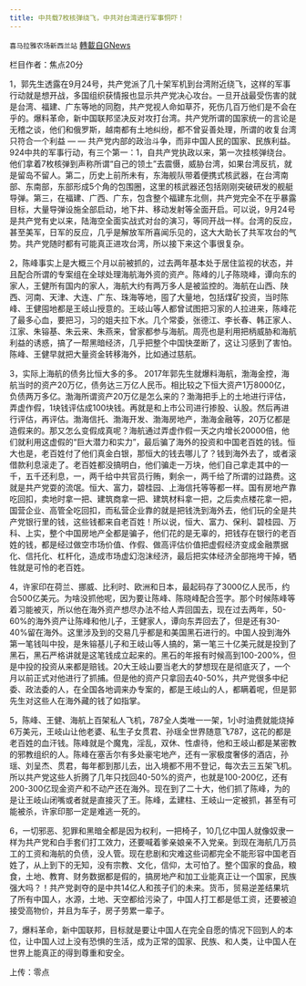 ```yaml
---
title: 中共载7枚核弹绕飞，中共对台湾进行军事恫吓！
---
```

`喜马拉雅农场新西兰站` [轉載自GNews](https://gnews.org/zh-hans/1571222/)

栏目作者：焦点20分

1，郭先生透露在9月24号，共产党派了几十架军机到台湾附近绕飞，这样的军事行动就是想开战，多国组织获情报也显示共产党决心攻台。一旦开战最受伤害的就是台湾、福建、广东等地的同胞，共产党视人命如草芥，死伤几百万他们是不会在乎的。爆料革命，新中国联邦坚决反对攻打台湾。共产党所谓的国家统一的言论是无稽之谈，他们和俄罗斯，越南都有土地纠纷，都不曾妥善处理，所谓的收复台湾只符合一个利益 — — 共产党内部的政治斗争，而非中国人民的国家、民族利益。924中共的军事行动，有三个第一：1，自共产党执政以来，第一次挂核弹绕台。他们拿着7枚核弹到声称所谓“自己的领土”去震慑，威胁台湾，如果台湾反抗，就是留岛不留人。第二，历史上前所未有，东海舰队带着便携式核武器，在台湾南部、东南部，东部形成5个角的包围圈，这里的核武器还包括刚刚突破研发的舰艇导弹。第三，在福建、广西、广东，包含整个福建东北侧，共产党完全不在乎暴露目标，大量导弹设施全部启动，地下井、移动发射等全面开启。可以说，9月24号是共产党有史以来，陆海空全面实战式对台的演习，等同开战一样。台湾的反应，甚至美军，日军的反应，几乎是解放军所喜闻乐见的，这大大助长了共军攻台的气势。共产党随时都有可能真正进攻台湾，所以接下来这个事很复杂。



2，陈峰事实上是大概三个月以前被抓的，过去两年基本处于居住监视的状态，并且配合所谓的专案组在全球处理海航海外资的资产。陈峰的儿子陈晓峰，谭向东的家人，王健所有国内的家人，海航大约有两万多人是被监控的。海航在山西、陕西、河南、天津、大连、广东、珠海等地，囤了大量地，包括煤矿投资，当时陈峰、王健囤地都是王岐山授意的。王岐山等人都曾试图把习家的人拉进来，陈峰花了最多心血，要把习，习的姐夫拉下水。几个常委，张德江、李长春、韩正家人、江家、朱镕基、朱云来、朱燕来，曾家都参与海航。周亮也是利用把柄威胁和海航利益的诱惑，搞了一帮黑暗经济，几乎把整个中国快垄断了，这让习感到了害怕。陈峰、王健早就把大量资金转移海外，比如通过慈航。

3，实际上海航的债务比恒大多的多。 2017年郭先生就爆料海航，渤海金控，海航当时的资产20万亿，债务达三万亿人民币。相比较之下恒大资产1万8000亿，负债两万多亿。渤海所谓资产20万亿是怎么来的？渤海把手上的土地进行评估，弄虚作假，1块钱评估成100块钱。再就是和上市公司进行掺股、认股。然后再进行评估，再评估。渤海信托、渤海开发、渤海房地产，渤海金融等，20万亿都是造假来的。那又怎么变假成真呢？海航通过弄虚作假一天之内增长20000倍，他们就利用这虚假的“巨大潜力和实力”，最后骗了海外的投资和中国老百姓的钱。恒大也是，老百姓付了他们真金白银，那恒大的钱去哪儿了？钱到海外去了，或者滚借款利息滚走了。老百姓都没搞明白，他们骗走一万块，他们自己拿走其中的一千，五千还利息，一，两千给中共官员行贿，剩余一，两千给了所谓的过路费。这就是共产党耍的流氓。恒大、富力，碧桂园、上海信托等等都一样。国有房地产靠吃回扣，卖地时拿一把、建筑商拿一把、建筑材料拿一把，之后卖点楼花拿一把，国营企业、高管全吃回扣，而私营企业靠的就是把钱洗到海外去，他们玩的全是共产党银行里的钱，这些钱都来自老百姓！所以说，恒大、富力、保利、碧桂园、万科、上实，整个中国房地产全都是骗子，他们花的是无辜的，把钱存在银行的老百姓的钱，都是经过做空市场价值、作假、做高评估价值把虚假经济变成金融票据化、信托化、杠杆化，造成市场虚幻泡沫经济，最后把实体经济全部拖垮干掉，牺牲就是可怜的老百姓。

4，许家印在荷兰、挪威、比利时、欧洲和日本，最起码存了3000亿人民币，约合500亿美元。为啥没抓他呢，因为要让陈峰、陈晓峰配合签字。那个时候陈峰等着习能被灭，所以他在海外资产想尽办法不给人弄回国去，现在过去两年，50-60%的海外资产让陈峰和他儿子，王健家人，谭向东弄回去了，但是还有30-40%留在海外。这里涉及到的交易几乎都是和美国黑石进行的。中国人投到海外第一笔钱叫中投，是朱镕基儿子和王岐山等人搞的，第一笔三十亿美元就是投到了黑石，黑石严格讲就是这笔钱成立起来的。黑石的年报有时候高到100-200%，但是中投的投资从来都是赔钱。20大王岐山要当老大的梦想现在是彻底灭了，一个月以前正式对他进行了抓捕。但是他的资产只拿回去40-50%，共产党很多中纪委、政法委的人，在全国各地调来办专案的，都是王岐山的人，都瞒着呢，但是郭先生对这些人在海外藏的钱了如指掌。

5，陈峰、王健、海航上百架私人飞机，787全人类唯一一架，1小时油费就能烧掉6万美元，王岐山让他老婆、私生子女贯君、孙瑶全世界随意飞787，这花的都是老百姓的血汗钱。陈峰就是个魔鬼，淫乱，双休、性虐待，他和王岐山都是某密教的邪教组织的人。陈峰在塞舌尔有多处豪宅地产，还有一家极度奢侈的酒店，孙瑶、刘呈杰、贯君，每年都到那儿去，出入境都不用不登记，每次去三五架飞机。所以共产党这些人折腾了几年只找回40-50%的资产，也就是100-200亿，还有200-300亿现金资产和不动产还在海外。现在到了二十大，他们抓了陈峰，为的是让王岐山闭嘴或者就是直接灭了王。陈峰，孟建柱、王岐山一定被抓，甚至有可能被杀，许家印那一定是难逃一死的。

6，一切邪恶、犯罪和黑暗全都是因为权利，一把椅子，10几亿中国人就像奴隶一样为共产党和白手套们打工效力，还要喊着爹亲娘亲不入党亲。到现在海航几万员工的工资和海航的负债，没人管。现在悲剧和灾难这些词都完全不能形容中国老百姓了，从上到下的无知，没有宗教、文化，信仰，太可怕了。整个国家的食品，粮食，土地、教育、财务数据都是假的，搞房地产和加工业能真正让一个国家，民族强大吗？！共产党剥夺的是中共14亿人和孩子们的未来。货币，贸易逆差结果坑了所有中国人，水源，土地、天空都给污染了，中国人打工都是低工资，还要被迫接受高物价，并且为车子，房子劳累一辈子。

7，爆料革命，新中国联邦，目标就是要让中国人在完全自愿的情况下回到人的本位，让中国人过上没有恐惧的生活，成为正常的国家、民族、和人类，让中国人在世界上能真正的得到尊重和安全。

上传：零点

